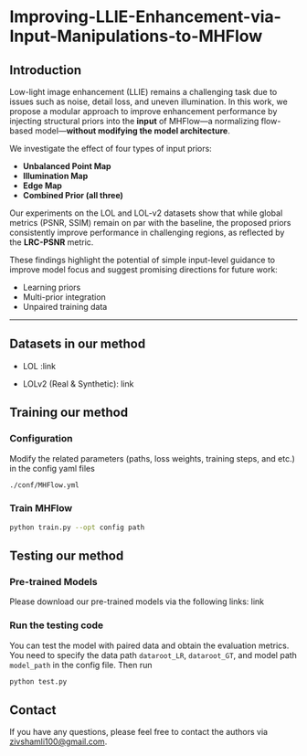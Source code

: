 # Improving-LLIE-Enhancement-via-Input-Manipulations-to-MHFlow


## Introduction

Low-light image enhancement (LLIE) remains a challenging task due to issues such as noise, detail loss, and uneven illumination. In this work, we propose a modular approach to improve enhancement performance by injecting structural priors into the **input** of MHFlow—a normalizing flow-based model—**without modifying the model architecture**.

We investigate the effect of four types of input priors:
- **Unbalanced Point Map**
- **Illumination Map**
- **Edge Map**
- **Combined Prior (all three)**

Our experiments on the LOL and LOL-v2 datasets show that while global metrics (PSNR, SSIM) remain on par with the baseline, the proposed priors consistently improve performance in challenging regions, as reflected by the **LRC-PSNR** metric.

These findings highlight the potential of simple input-level guidance to improve model focus and suggest promising directions for future work:
- Learning priors
- Multi-prior integration
- Unpaired training data

---


## Datasets in our method

- LOL :link

- LOLv2 (Real & Synthetic): link



## Training our method

### Configuration

Modify the related parameters (paths, loss weights, training steps, and etc.) in the config yaml files
```bash
./conf/MHFlow.yml
```
### Train MHFlow

```bash
python train.py --opt config path
```

## Testing our method

### Pre-trained Models

Please download our pre-trained models via the following links: link

### Run the testing code 

You can test the model with paired data and obtain the evaluation metrics. You need to specify the data path ```dataroot_LR```, ```dataroot_GT```, and model path ```model_path``` in the config file. Then run
```bash
python test.py
```


## Contact
If you have any questions, please feel free to contact the authors via [zivshamli100@gmail.com](mailto:zivshamli100@gmail.com).
